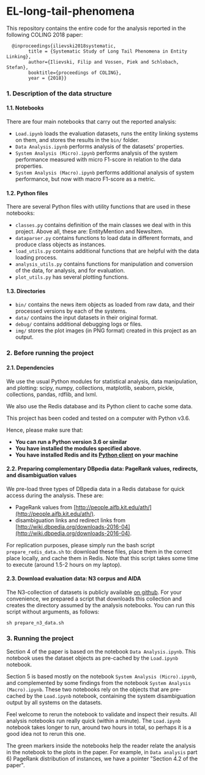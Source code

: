 # EL-long-tail-phenomena
This repository contains the entire code for the analysis reported in the following COLING 2018 paper:

```
  @inproceedings{ilievski2018systematic,
        title = {Systematic Study of Long Tail Phenomena in Entity Linking},
        author={Ilievski, Filip and Vossen, Piek and Schlobach, Stefan},
        booktitle={proceedings of COLING},
        year = {2018}}
```

### 1. Description of the data structure

#### 1.1. Notebooks

There are four main notebooks that carry out the reported analysis:
* `Load.ipynb` loads the evaluation datasets, runs the entity linking systems on them, and stores the results in the `bin/` folder.
* `Data Analysis.ipynb` performs analysis of the datasets' properties.
* `System Analysis (Micro).ipynb` performs analysis of the system performance measured with micro F1-score in relation to the data properties.
* `System Analysis (Macro).ipynb` performs additional analysis of system performance, but now with macro F1-score as a metric.

#### 1.2. Python files

There are several Python files with utility functions that are used in these notebooks:
* `classes.py` contains definition of the main classes we deal with in this project. Above all, these are: EntityMention and NewsItem.
* `dataparser.py` contains functions to load data in different formats, and produce class objects as instances.
* `load_utils.py` contains additional functions that are helpful with the data loading process.
* `analysis_utils.py` contains functions for manipulation and conversion of the data, for analysis, and for evaluation.
* `plot_utils.py` has several plotting functions.

#### 1.3. Directories

* `bin/` contains the news item objects as loaded from raw data, and their processed versions by each of the systems.
* `data/` contains the input datasets in their original format.
* `debug/` contains additional debugging logs or files.
* `img/` stores the plot images (in PNG format) created in this project as an output.

### 2. Before running the project

#### 2.1. Dependencies

We use the usual Python modules for statistical analysis, data manipulation, and plotting: scipy, numpy, collections, matplotlib, seaborn, pickle, collections, pandas, rdflib, and lxml.

We also use the Redis database and its Python client to cache some data.

This project has been coded and tested on a computer with Python v3.6.

Hence, please make sure that:
* **You can run a Python version 3.6 or similar**
* **You have installed the modules specified above.**
* **You have installed Redis and its [Python client](https://pypi.python.org/pypi/redis) on your machine**

#### 2.2. Preparing complementary DBpedia data: PageRank values, redirects, and disambiguation values

We pre-load three types of DBpedia data in a Redis database for quick access during the analysis. These are:
* PageRank values from [http://people.aifb.kit.edu/ath/](http://people.aifb.kit.edu/ath/).
* disambiguation links and redirect links from [http://wiki.dbpedia.org/downloads-2016-04](http://wiki.dbpedia.org/downloads-2016-04).

For replication purposes, please simply run the bash script `prepare_redis_data.sh` to: download these files, place them in the correct place locally, and cache them in Redis. Note that this script takes some time to execute (around 1.5-2 hours on my laptop).

#### 2.3. Download evaluation data: N3 corpus and AIDA

The N3-collection of datasets is publicly available [on github](https://github.com/dice-group/n3-collection). For your convenience, we prepared a script that downloads this collection and creates the directory assumed by the analysis notebooks. You can run this script without arguments, as follows:

`sh prepare_n3_data.sh`

### 3. Running the project

Section 4 of the paper is based on the notebook `Data Analysis.ipynb`. This notebook uses the dataset objects as pre-cached by the `Load.ipynb` notebook.

Section 5 is based mostly on the notebook `System Analysis (Micro).ipynb`, and complemented by some findings from the notebook `System Analysis (Macro).ipynb`. These two notebooks rely on the objects that are pre-cached by the `Load.ipynb` notebook, containing the system disambiguation output by all systems on the datasets.

Feel welcome to rerun the notebook to validate and inspect their results. All analysis notebooks run really quick (within a minute). The `Load.ipynb` notebook takes longer to run, around two hours in total, so perhaps it is a good idea not to rerun this one.

The green markers inside the notebooks help the reader relate the analysis in the notebook to the plots in the paper. For example, in `Data analysis` part 6) PageRank distribution of instances, we have a pointer "Section 4.2 of the paper".

